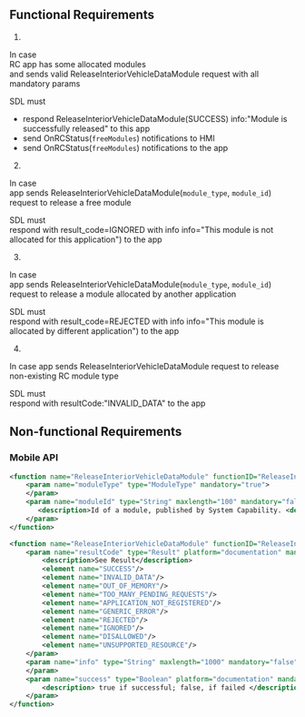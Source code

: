 ## Functional Requirements

1.
In case  
RC app has some allocated modules  
and sends valid ReleaseInteriorVehicleDataModule request with all mandatory params

SDL must
- respond ReleaseInteriorVehicleDataModule(SUCCESS) info:"Module is successfully released" to this app
- send OnRCStatus(`freeModules`) notifications to HMI
- send OnRCStatus(`freeModules`) notifications to the app

2.
In case  
app sends ReleaseInteriorVehicleDataModule(`module_type`, `module_id`) request to release a free module

SDL must  
respond with result_code=IGNORED with info info="This module is not allocated for this application") to the app

3.
In case  
app sends ReleaseInteriorVehicleDataModule(`module_type`, `module_id`) request to release a module allocated by another application

SDL must  
respond with result_code=REJECTED with info info="This module is allocated by different application") to the app

4.
In case 
app sends ReleaseInteriorVehicleDataModule request to release non-existing RC module type

SDL must  
respond with resultCode:"INVALID_DATA" to the app

## Non-functional Requirements
### Mobile API 

```xml
<function name="ReleaseInteriorVehicleDataModule" functionID="ReleaseInteriorVehicleDataModuleID" messagetype="request" since="5.x">
    <param name="moduleType" type="ModuleType" mandatory="true">
    </param>
    <param name="moduleId" type="String" maxlength="100" mandatory="false" since="5.x">
       <description>Id of a module, published by System Capability. <description>
    </param>
</function>

<function name="ReleaseInteriorVehicleDataModule" functionID="ReleaseInteriorVehicleDataModuleID" messagetype="response" since="5.x">
    <param name="resultCode" type="Result" platform="documentation" mandatory="true">
        <description>See Result</description>
        <element name="SUCCESS"/>
        <element name="INVALID_DATA"/>
        <element name="OUT_OF_MEMORY"/>
        <element name="TOO_MANY_PENDING_REQUESTS"/>
        <element name="APPLICATION_NOT_REGISTERED"/>
        <element name="GENERIC_ERROR"/>
        <element name="REJECTED"/>
        <element name="IGNORED"/>
        <element name="DISALLOWED"/>
        <element name="UNSUPPORTED_RESOURCE"/>
    </param>
    <param name="info" type="String" maxlength="1000" mandatory="false">
    </param>
    <param name="success" type="Boolean" platform="documentation" mandatory="true">
        <description> true if successful; false, if failed </description>
    </param>
</function>
```
